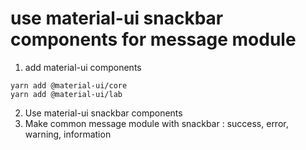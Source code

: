 # use material-ui snackbar components for message module
1. add material-ui components
```
yarn add @material-ui/core
yarn add @material-ui/lab
```
2. Use material-ui snackbar components
3. Make common message module with snackbar : success, error, warning, information 
